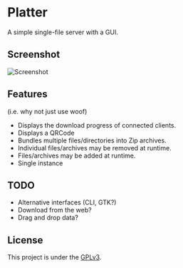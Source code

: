 Platter
=======

A simple single-file server with a GUI.

Screenshot
----------

![Screenshot](https://raw.github.com/Stebalien/platter/screenshots/screenshot.png)

Features
--------
(i.e. why not just use woof)

* Displays the download progress of connected clients.
* Displays a QRCode
* Bundles multiple files/directories into Zip archives.
* Individual files/archives may be removed at runtime.
* Files/archives may be added at runtime.
* Single instance

TODO
----

* Alternative interfaces (CLI, GTK?)
* Download from the web?
* Drag and drop data?

License
-------

This project is under the [GPLv3](http://www.gnu.org/licenses/gpl.html).


